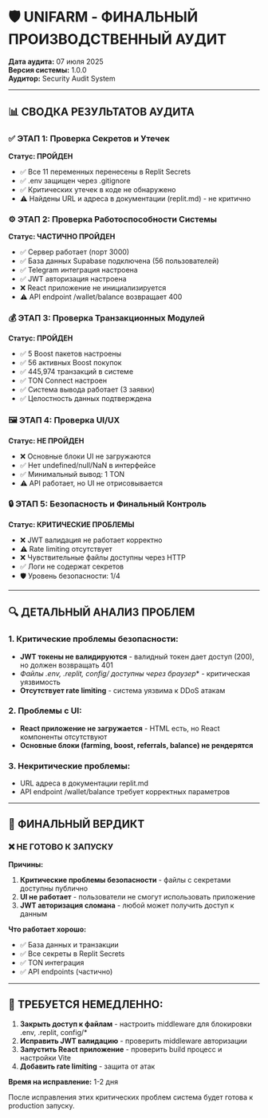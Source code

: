 # 🛡️ UNIFARM - ФИНАЛЬНЫЙ ПРОИЗВОДСТВЕННЫЙ АУДИТ

**Дата аудита:** 07 июля 2025  
**Версия системы:** 1.0.0  
**Аудитор:** Security Audit System

---

## 📊 СВОДКА РЕЗУЛЬТАТОВ АУДИТА

### ✅ ЭТАП 1: Проверка Секретов и Утечек
**Статус: ПРОЙДЕН**
- ✅ Все 11 переменных перенесены в Replit Secrets
- ✅ .env защищен через .gitignore
- ✅ Критических утечек в коде не обнаружено
- ⚠️ Найдены URL и адреса в документации (replit.md) - не критично

### ⚙️ ЭТАП 2: Проверка Работоспособности Системы
**Статус: ЧАСТИЧНО ПРОЙДЕН**
- ✅ Сервер работает (порт 3000)
- ✅ База данных Supabase подключена (56 пользователей)
- ✅ Telegram интеграция настроена
- ✅ JWT авторизация настроена
- ❌ React приложение не инициализируется
- ⚠️ API endpoint /wallet/balance возвращает 400

### 💰 ЭТАП 3: Проверка Транзакционных Модулей
**Статус: ПРОЙДЕН**
- ✅ 5 Boost пакетов настроены
- ✅ 56 активных Boost покупок
- ✅ 445,974 транзакций в системе
- ✅ TON Connect настроен
- ✅ Система вывода работает (3 заявки)
- ✅ Целостность данных подтверждена

### 🖼 ЭТАП 4: Проверка UI/UX
**Статус: НЕ ПРОЙДЕН**
- ❌ Основные блоки UI не загружаются
- ✅ Нет undefined/null/NaN в интерфейсе
- ✅ Минимальный вывод: 1 TON
- ⚠️ API работает, но UI не отрисовывается

### 🔒 ЭТАП 5: Безопасность и Финальный Контроль
**Статус: КРИТИЧЕСКИЕ ПРОБЛЕМЫ**
- ❌ JWT валидация не работает корректно
- ⚠️ Rate limiting отсутствует
- ❌ Чувствительные файлы доступны через HTTP
- ✅ Логи не содержат секретов
- 🛡️ Уровень безопасности: 1/4

---

## 🔍 ДЕТАЛЬНЫЙ АНАЛИЗ ПРОБЛЕМ

### 1. **Критические проблемы безопасности:**
- **JWT токены не валидируются** - валидный токен дает доступ (200), но должен возвращать 401
- **Файлы .env, .replit, config/* доступны через браузер** - критическая уязвимость
- **Отсутствует rate limiting** - система уязвима к DDoS атакам

### 2. **Проблемы с UI:**
- **React приложение не загружается** - HTML есть, но React компоненты отсутствуют
- **Основные блоки (farming, boost, referrals, balance) не рендерятся**

### 3. **Некритические проблемы:**
- URL адреса в документации replit.md
- API endpoint /wallet/balance требует корректных параметров

---

## 📣 ФИНАЛЬНЫЙ ВЕРДИКТ

### ❌ НЕ ГОТОВО К ЗАПУСКУ

**Причины:**
1. **Критические проблемы безопасности** - файлы с секретами доступны публично
2. **UI не работает** - пользователи не смогут использовать приложение
3. **JWT авторизация сломана** - любой может получить доступ к данным

**Что работает хорошо:**
- ✅ База данных и транзакции
- ✅ Все секреты в Replit Secrets
- ✅ TON интеграция
- ✅ API endpoints (частично)

---

## 🚨 ТРЕБУЕТСЯ НЕМЕДЛЕННО:

1. **Закрыть доступ к файлам** - настроить middleware для блокировки .env, .replit, config/*
2. **Исправить JWT валидацию** - проверить middleware авторизации
3. **Запустить React приложение** - проверить build процесс и настройки Vite
4. **Добавить rate limiting** - защита от атак

**Время на исправление:** 1-2 дня

После исправления этих критических проблем система будет готова к production запуску.